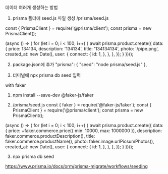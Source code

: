 데이터 여러개 생성하는 방법

1. prisma 폴더에 seed.js 파일 생성
   /prisma/seed.js

const { PrismaClient } = require('@prisma/client');
const prisma = new PrismaClient();

(async () => {
for (let i = 0; i < 100; i++) {
await prisma.product.create({
data: {
price: 134134,
description: '134134',
title: '134134134',
photo: '/pipe.png',
created_at: new Date(),
user: {
connect: {
id: 1,
},
},
},
});
}
})();

2. package.json에 추가
   "prisma": {
   "seed": "node prisma/seed.js"
   },

3. 터미널에 npx prisma db seed 입력

with faker

1. npm install --save-dev @faker-js/faker

2. /prisma/seed.js
   const { faker } = require('@faker-js/faker');
   const { PrismaClient } = require('@prisma/client');
   const prisma = new PrismaClient();

(async () => {
for (let i = 0; i < 100; i++) {
await prisma.product.create({
data: {
price: +faker.commerce.price({ min: 10000, max: 1000000 }),
description: faker.commerce.productDescription(),
title: faker.commerce.productName(),
photo: faker.image.urlPicsumPhotos(),
created_at: new Date(),
user: {
connect: {
id: 1,
},
},
},
});
}
})();

3. npx prisma db seed

https://www.prisma.io/docs/orm/prisma-migrate/workflows/seeding
